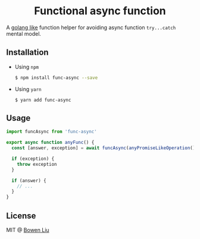 <h1 align="center">Functional async function</h1>

A [golang like](https://golang.org/doc/effective_go.html#multiple-returns) function helper for avoiding async function `try...catch` mental model.

## Installation

- Using `npm`

  ```bash
  $ npm install func-async --save
  ```

- Using `yarn`

  ```nash
  $ yarn add func-async
  ```

## Usage

```ts
import funcAsync from 'func-async'

export async function anyFunc() {
  const [answer, exception] = await funcAsync(anyPromiseLikeOperation())

  if (exception) {
    throw exception
  }

  if (answer) {
    // ...
  }
}
```

## License

MIT @ [Bowen Liu](https://github.com/lbwa)
